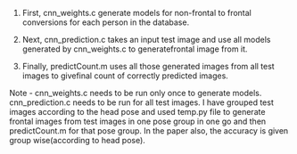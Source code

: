 1. First, cnn_weights.c generate models for non-frontal to frontal conversions for each person in the database.

2. Next, cnn_prediction.c takes an input test image and use all models generated by cnn_weights.c to generatefrontal image from it.

3. Finally, predictCount.m uses all those generated images from all test images to givefinal count of correctly predicted images.


Note - cnn_weights.c needs to be run only once to generate models.
        cnn_prediction.c needs to be run for all test images. I have grouped test images according to the head pose 
        and used temp.py file to generate frontal images from test images in one pose group in one go and then predictCount.m for that pose 
        group. In the paper also, the accuracy is given group wise(according to head pose).
